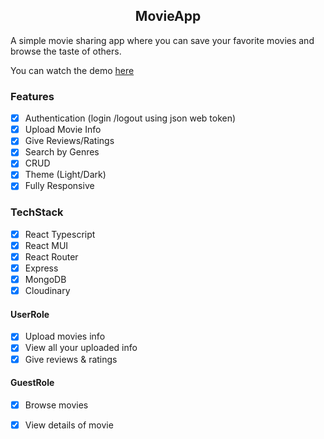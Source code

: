<h2 align='center'>MovieApp</h2>
 
 A simple movie sharing app where you can save your favorite movies and browse the taste of others.
 
 You can watch the demo [here](https://movie-app-six-nu.vercel.app/)

### Features
- [x] Authentication (login /logout using json web token)
- [x] Upload Movie Info 
- [x] Give Reviews/Ratings 
- [x] Search by Genres
- [x] CRUD
- [x] Theme (Light/Dark)
- [x] Fully Responsive

### TechStack
- [x] React Typescript
- [x] React MUI
- [x] React Router
- [x] Express
- [x] MongoDB
- [x] Cloudinary

#### UserRole
- [x] Upload movies info
- [x] View all your uploaded info
- [x] Give reviews & ratings 

#### GuestRole
- [x] Browse movies
- [x] View details of movie

